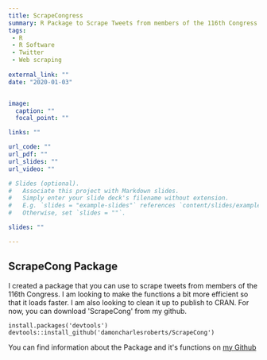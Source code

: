 ```yaml
---
title: ScrapeCongress
summary: R Package to Scrape Tweets from members of the 116th Congress
tags:
 - R
 - R Software
 - Twitter
 - Web scraping
  
external_link: ""
date: "2020-01-03"


image: 
  caption: ""
  focal_point: ""

links: ""

url_code: ""
url_pdf: ""
url_slides: ""
url_video: ""

# Slides (optional).
#   Associate this project with Markdown slides.
#   Simply enter your slide deck's filename without extension.
#   E.g. `slides = "example-slides"` references `content/slides/example-slides.md`.
#   Otherwise, set `slides = ""`.

slides: ""

---
```


## ScrapeCong Package

I created a package that you can use to scrape tweets from members of the 116th Congress. I am looking to make the functions a bit more efficient so that it loads faster. I am also looking to clean it up to publish to CRAN. For now, you can download 'ScrapeCong' from my github. 

```{r install}
install.packages('devtools')
devtools::install_github('damoncharlesroberts/ScrapeCong')
```
You can find information about the Package and it's functions on [my Github](https://github.com/DamonCharlesRoberts/ScrapeCong)
